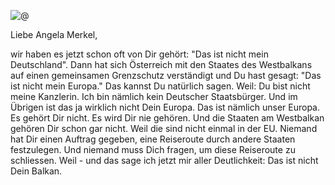 ![@](http://res.cloudinary.com/ontore/image/upload/v1457350636/2016-03-07-Merkel_vbjkli.jpg)

Liebe Angela Merkel,

wir haben es jetzt schon oft von Dir gehört: "Das ist nicht mein Deutschland". Dann hat sich Österreich mit den Staates des Westbalkans auf einen gemeinsamen Grenzschutz verständigt und Du hast gesagt: "Das ist nicht mein Europa." Das kannst Du natürlich sagen. Weil: Du bist nicht meine Kanzlerin. Ich bin nämlich kein Deutscher Staatsbürger. Und im Übrigen ist das ja wirklich nicht Dein Europa. Das ist nämlich unser Europa. Es gehört Dir nicht. Es wird Dir nie gehören. Und die Staaten am Westbalkan gehören Dir schon gar nicht. Weil die sind nicht einmal in der EU. Niemand hat Dir einen Auftrag gegeben, eine Reiseroute durch andere Staaten festzulegen. Und niemand muss Dich fragen, um diese Reiseroute zu schliessen. Weil - und das sage ich jetzt mir aller Deutlichkeit: Das ist nicht Dein Balkan.
